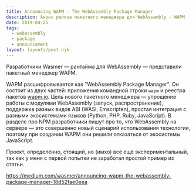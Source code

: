 ```yaml
---
title: Announcing WAPM - The WebAssembly Package Manager
description: Анонс релиза пакетного менеджера для WebAssembly - WAPM
date: 2019-04-25
tags:
  - webassembly
  - package
  - announcement
layout: layouts/post.njk
---
```

Разработчики Wasmer — рантайма для WebAssembly — представили пакетный менеджер WAPM.

WAPM расшифровывается как "WebAssembly Package Manager". Он состоит из двух частей: приложения командной строки `wapm` и реестра пакетов [wapm.io](https://wapm.io). Цель нового пакетного менеджера — упрощение работы с модулями WebAssembly (запуск, распространение), поддержка разных видов ABI (WASI, Emscripten), простая интеграция с разными экосистемами языков (Python, PHP, Ruby, JavaScript). В разделе про NPM разработчики пишут про то, что WebAssembly на сервере — это совершенно новый сценарий использования технологии, поэтому при создании WAPM они решили отказаться от экосистемы JavaScript.

Проект, определённо, стоящий, но (имхо) всё ещё экспериментальный, так как у меня с первой попытки не заработал простой пример из статьи.

https://medium.com/wasmer/announcing-wapm-the-webassembly-package-manager-18d52fae0eea
